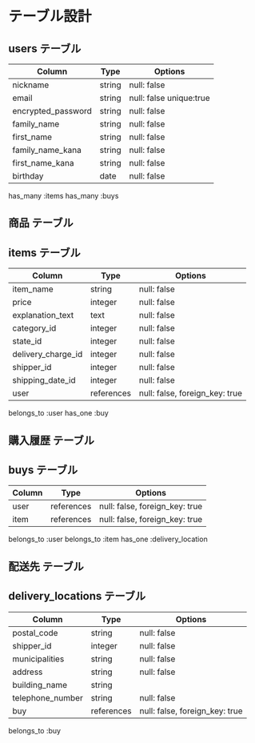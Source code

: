 # テーブル設計

## users テーブル

| Column             | Type   | Options                 |
| ------------------ | ------ | ----------------------- |
| nickname           | string | null: false             |
| email              | string | null: false unique:true |
| encrypted_password | string | null: false             |
| family_name        | string | null: false             |
| first_name         | string | null: false             |
| family_name_kana   | string | null: false             |
| first_name_kana    | string | null: false             |
| birthday           | date   | null: false             |

has_many :items
has_many :buys

## 商品 テーブル 
## items テーブル

| Column             | Type       | Options                        |
| ------------------ | ---------- | ------------------------------ |
| item_name          | string     | null: false                    |
| price              | integer    | null: false                    |
| explanation_text   | text       | null: false                    |
| category_id        | integer    | null: false                    |
| state_id           | integer    | null: false                    |
| delivery_charge_id | integer    | null: false                    |
| shipper_id         | integer    | null: false                    |
| shipping_date_id   | integer    | null: false                    |
| user               | references | null: false, foreign_key: true |

belongs_to :user
has_one    :buy

## 購入履歴 テーブル
## buys テーブル

| Column    | Type       | Options                        |
| --------- | ---------- | ------------------------------ |
| user      | references | null: false, foreign_key: true |
| item      | references | null: false, foreign_key: true |

belongs_to :user
belongs_to :item
has_one    :delivery_location

## 配送先 テーブル
## delivery_locations テーブル

| Column             | Type       | Options     |
| ------------------ | -----------| ----------- |
| postal_code        | string     | null: false |
| shipper_id         | integer    | null: false |
| municipalities     | string     | null: false |
| address            | string     | null: false |
| building_name      | string     |             |
| telephone_number   | string     | null: false |
| buy                | references | null: false, foreign_key: true |

belongs_to :buy